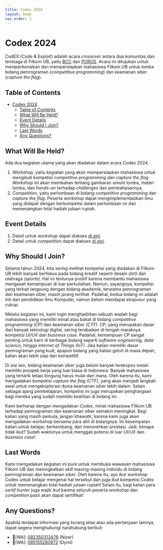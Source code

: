 ```yaml
---
title: Codex 2024
layout: home
nav_order: 1
---
```


# Codex 2024

CodEX (Code & Exploit) adalah acara _crossover_ antara dua komunitas dan lembaga di Filkom UB, yaitu [BCC](https://www.instagram.com/bccfilkom) dan [POROS](https://www.instagram.com/porosfilkom/). Acara ini ditujukan untuk memperkenalkan  dan mempersiapkan mahasiswa Filkom UB untuk lomba bidang pemrograman (_competitive programming_) dan keamanan siber (_capture the flag_).

## Table of Contents

- [Codex 2024](#codex-2024)
  - [Table of Contents](#table-of-contents)
  - [What Will Be Held?](#what-will-be-held)
  - [Event Details](#event-details)
  - [Why Should I Join?](#why-should-i-join)
  - [Last Words](#last-words)
  - [Any Questions?](#any-questions)

## What Will Be Held?

Ada dua kegiatan utama yang akan diadakan dalam acara Codex 2024.

1. _Workshop_, yaitu kegiatan yang akan mempersiapkan mahasiswa untuk mengikuti kompetisi _competitive programming_ dan _capture the flag_. _Workshop_ ini akan membahas tentang gambaran umum lomba, materi lomba, dan _hands-on_ terhadap _challenges_ dan pembahasannya.
2. _Competition_, yaitu perlombaan di bidang _competitive programming_ dan _capture the flag_. Peserta _workshop_ dapat mengimplementasikan ilmu yang didapat dengan berkompetisi dalam perlombaan ini dan memenangkan total hadiah jutaan rupiah.

## Event Details

1. Detail untuk _workshop_ dapat diakses [di sini](./docs/workshop.html).
2. Detail untuk _competition_ dapat diakses [di sini](./docs/competitions/).

## Why Should I Join?

Selama tahun 2024, kita sering melihat kompetisi yang diadakan di Filkom UB lebih banyak berfokus pada bidang kreatif seperti desain _(art)_ dan olahraga _(sports)_. Hal ini tentunya positif karena membantu mahasiswa mengasah kemampuan di luar perkuliahan. Namun, sayangnya, kompetisi yang terkait langsung dengan bidang akademik, terutama pemrograman dan keamanan siber, masih jarang terlihat. Padahal, kedua bidang ini adalah inti dari pendidikan Ilmu Komputer, namun belum mendapat eksposur yang cukup.

Melalui kegiatan ini, kami ingin menghadirkan sebuah wadah bagi mahasiswa yang memiliki minat atau bakat di bidang _competitive programming (CP)_ dan keamanan siber _(CTF)_. CP, yang merupakan dasar dari banyak teknologi digital, sering terabaikan di tengah maraknya kompetisi _UI/UX_ dan _business case_. Padahal, kemampuan CP sangat penting untuk karir di berbagai bidang seperti _software engineering_, _data science_, hingga _Internet of Things (IoT)_. Jika kalian memiliki dasar pemrograman yang kuat, apapun bidang yang kalian geluti di masa depan, kalian akan lebih siap dan kompetitif.

Di sisi lain, bidang keamanan siber juga belum banyak terekspos meski memiliki prospek kerja yang luar biasa di Indonesia. Banyak mahasiswa yang tertarik tetapi bingung harus mulai dari mana. Oleh karena itu, kami mengadakan kompetisi _capture the flag (CTF)_, yang akan menjadi langkah awal untuk mengeksplorasi dunia keamanan siber lebih dalam. Selain sebagai ajang pembelajaran, kompetisi ini juga merupakan penghargaan bagi mereka yang sudah memiliki keahlian di bidang ini.

Kami berharap dengan mengadakan _Codex_, minat mahasiswa Filkom UB terhadap pemrograman dan keamanan siber semakin meningkat. Bagi kalian yang masih pemula, jangan khawatir, karena kami juga akan mengadakan workshop bersama para ahli di bidangnya. Ini kesempatan kalian untuk belajar, berkembang, dan menorehkan prestasi. Jadi, kenapa tidak ikut? Sudah waktunya untuk menggali potensi di luar _UI/UX_ dan _business case_!

## Last Words

Kami mengadakan kegiatan ini _pure_ untuk membuka wawasan mahasiswa Filkom UB dan meningkatkan _skill_ masing-masing individu di bidang pemrograman dan keamanan siber. Oleh karena itu, ayo ikut _workshop_ Codex untuk belajar mengenai hal tersebut dan juga ikut kompetisi Codex untuk memenangkan total hadiah jutaan rupiah! Selain itu, bagi kalian para _sertif hunter_ juga wajib ikut karena seluruh peserta _workshop_ dan _competition_ pasti akan dapat sertifikat!

## Any Questions?

Apabila terdapat informasi yang kurang jelas atau ada pertanyaan lainnya, dapat segera menghubungi narahubung berikut:

- 👤[WA]: [082350313476](https://wa.me/+6282350313476) (Nizar)
- 👤[WA]: [085155280972](https://wa.me/+6285155280972) (Dymi)
